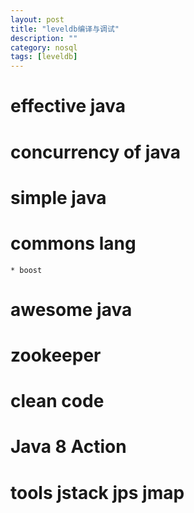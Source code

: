 ```yaml
---
layout: post
title: "leveldb编译与调试"
description: ""
category: nosql
tags: [leveldb]
---
```


# effective java

# concurrency of java

# simple java


# commons lang
    * boost

# awesome java

# zookeeper

# clean code

# Java 8 Action

# tools jstack jps jmap
